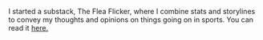 I started a substack, The Flea Flicker, where I combine stats and storylines to convey my thoughts and opinions on things going on in sports. You can read it <a href = "https://pranavrajaram.substack.com/" target = "_blank"> here. </a>

